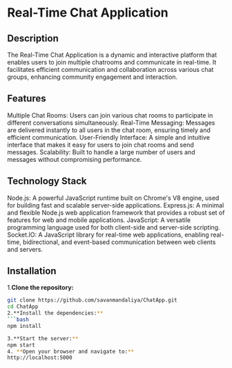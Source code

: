 # Real-Time Chat Application
## Description
The Real-Time Chat Application is a dynamic and interactive platform that enables users to join multiple chatrooms and communicate in real-time. It facilitates efficient communication and collaboration across various chat groups, enhancing community engagement and interaction.

## Features
Multiple Chat Rooms: Users can join various chat rooms to participate in different conversations simultaneously.
Real-Time Messaging: Messages are delivered instantly to all users in the chat room, ensuring timely and efficient communication.
User-Friendly Interface: A simple and intuitive interface that makes it easy for users to join chat rooms and send messages.
Scalability: Built to handle a large number of users and messages without compromising performance.
## Technology Stack
Node.js: A powerful JavaScript runtime built on Chrome's V8 engine, used for building fast and scalable server-side applications.
Express.js: A minimal and flexible Node.js web application framework that provides a robust set of features for web and mobile applications.
JavaScript: A versatile programming language used for both client-side and server-side scripting.
Socket.IO: A JavaScript library for real-time web applications, enabling real-time, bidirectional, and event-based communication between web clients and servers.
## Installation
1.**Clone the repository:**
```bash
git clone https://github.com/savanmandaliya/ChatApp.git
cd ChatApp
2.**Install the dependencies:**
```bash
npm install

3.**Start the server:**
npm start
4. **Open your browser and navigate to:**
http://localhost:5000
